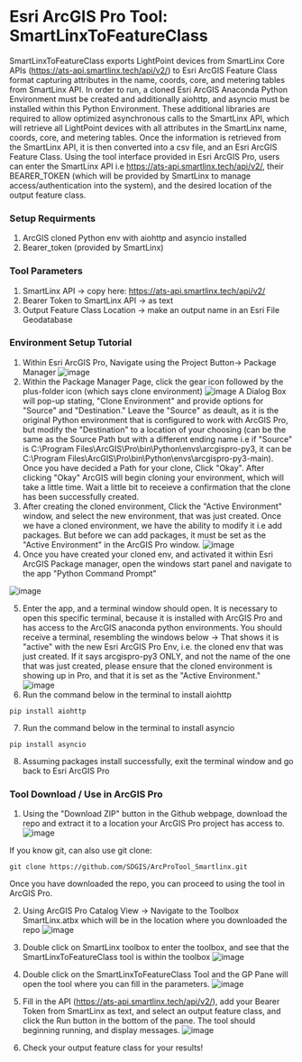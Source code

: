 # Esri ArcGIS Pro Tool: SmartLinxToFeatureClass

SmartLinxToFeatureClass exports LightPoint devices from SmartLinx Core APIs (https://ats-api.smartlinx.tech/api/v2/) to Esri ArcGIS Feature Class format capturing attributes in the name, coords, core, and metering tables from SmartLinx API. In order to run, a cloned Esri ArcGIS Anaconda Python Environment must be created and additionally aiohttp, and asyncio must be installed within this Python Environment. These additional libraries are required to allow optimized asynchronous calls to the SmartLinx API, which will retrieve all LightPoint devices with all attributes in the SmartLinx name, coords, core, and metering tables. Once the information is retrieved from the SmartLinx API, it is then converted into a csv file, and an Esri ArcGIS Feature Class. Using the tool interface provided in Esri ArcGIS Pro, users can enter the SmartLinx API i.e https://ats-api.smartlinx.tech/api/v2/, their BEARER_TOKEN (which will be provided by SmartLinx to manage access/authentication into the system), and the desired location of the output feature class. 

### Setup Requirments
1. ArcGIS cloned Python env with aiohttp and asyncio installed
2. Bearer_token (provided by SmartLinx)

### Tool Parameters
1. SmartLinx API -> copy here: https://ats-api.smartlinx.tech/api/v2/
2. Bearer Token to SmartLinx API -> as text
3. Output Feature Class Location -> make an output name in an Esri File Geodatabase

### Environment Setup Tutorial
1. Within Esri ArcGIS Pro, Navigate using the Project Button-> Package Manager
![image](https://github.com/SDGIS/ArcProTool_Smartlinx/assets/42779730/ab39cfbe-df28-410b-bb8c-04288235c5ff)
2. Within the Package Manager Page, click the gear icon followed by the plus-folder icon (which says clone environment)
![image](https://github.com/SDGIS/ArcProTool_Smartlinx/assets/42779730/5492c77f-7a57-4c84-9f6f-371559584120)
A Dialog Box will pop-up stating, "Clone Environment" and provide options for "Source" and "Destination." Leave the "Source" as deault, as it is the original Python environment that is configured to work with ArcGIS Pro, but modify the "Destination" to a location of your choosing (can be the same as the Source Path but with a different ending name i.e if "Source" is C:\Program Files\ArcGIS\Pro\bin\Python\envs\arcgispro-py3, it can be C:\Program Files\ArcGIS\Pro\bin\Python\envs\arcgispro-py3-main). Once you have decided a Path for your clone, Click "Okay". After clicking "Okay" ArcGIS will begin cloning your environment, which will take a little time. Wait a little bit to receieve a confirmation that the clone has been successfully created.
3. After creating the cloned environment, Click the "Active Environment" window, and select the new environment, that was just created. Once we have a cloned environment, we have the ability to modify it i.e add packages. But before we can add packages, it must be set as the "Active Environment" in the ArcGIS Pro window.
![image](https://github.com/SDGIS/ArcProTool_Smartlinx/assets/42779730/ce968a41-3e08-4fad-a4a0-0cf894c57d4b)
4. Once you have created your cloned env, and activated it within Esri ArcGIS Package manager, open the windows start panel and navigate to the app "Python Command Prompt"

![image](https://github.com/SDGIS/ArcProTool_Smartlinx/assets/42779730/055d754a-38c2-421f-b50a-1daa6b430973)

5. Enter the app, and a terminal window should open. It is necessary to open this specific terminal, because it is installed with ArcGIS Pro and has access to the ArcGIS anaconda python environments.
You should receive a terminal, resembling the windows below -> That shows it is "active" with the new Esri ArcGIS Pro Env, i.e. the cloned env that was just created. If it says arcgispro-py3 ONLY, and not the name of the one that was just created, please ensure that the cloned environment is showing up in Pro, and that it is set as the "Active Environment."
![image](https://github.com/SDGIS/ArcProTool_Smartlinx/assets/42779730/135ca046-be53-4144-92c8-cc8aaec15ce8)
6. Run the command below in the terminal to install aiohttp

```
pip install aiohttp
```

7. Run the command below in the terminal to install asyncio

```
pip install asyncio
```

8. Assuming packages install successfully, exit the terminal window and go back to Esri ArcGIS Pro

### Tool Download / Use in ArcGIS Pro
1. Using the "Download ZIP" button in the Github webpage, download the repo and extract it to a location your ArcGIS Pro project has access to.
![image](https://github.com/SDGIS/ArcProTool_Smartlinx/assets/42779730/896f03eb-1a6e-465e-9db7-50569f050c9a)

If you know git, can also use git clone:

```
git clone https://github.com/SDGIS/ArcProTool_Smartlinx.git
```

Once you have downloaded the repo, you can proceed to using the tool in ArcGIS Pro.

2. Using ArcGIS Pro Catalog View -> Navigate to the Toolbox SmartLinx.atbx which will be in the location where you downloaded the repo
![image](https://github.com/SDGIS/ArcProTool_Smartlinx/assets/42779730/cd53a28a-1dad-4768-a2f2-733ffd2c65af)

3. Double click on SmartLinx toolbox to enter the toolbox, and see that the SmartLinxToFeatureClass tool is within the toolbox
![image](https://github.com/SDGIS/ArcProTool_Smartlinx/assets/42779730/843f2701-4fe4-4f0d-900b-cca5bc3b00a0)

4. Double click on the SmartLinxToFeatureClass Tool and the GP Pane will open the tool where you can fill in the parameters.
![image](https://github.com/SDGIS/ArcProTool_Smartlinx/assets/42779730/b95ff8c2-bcbe-4ec0-ab07-e3b83af1997d)

5. Fill in the API (https://ats-api.smartlinx.tech/api/v2/), add your Bearer Token from SmartLinx as text, and select an output feature class, and click the Run button in the bottom of the pane. The tool should beginning running, and display messages.
![image](https://github.com/SDGIS/ArcProTool_Smartlinx/assets/42779730/d078d813-e17a-495e-a8e1-524ae599772f)

6. Check your output feature class for your results!








